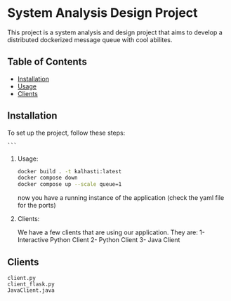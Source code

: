 # System Analysis Design Project

This project is a system analysis and design project that aims to develop a distributed dockerized message queue with cool abilites.

## Table of Contents
- [Installation](#installation)
- [Usage](#usage)
- [Clients](#clients)

## Installation

To set up the project, follow these steps:


    ```
1. Usage:

   ```bash
   docker build . -t kalhasti:latest
   docker compose down
   docker compose up --scale queue=1
   ```
   now you have a running instance of the application (check the yaml file for the ports)

2. Clients:

   We have a few clients that are using our application. They are:
    1- Interactive Python Client
    2- Python Client
    3- Java Client

## Clients
    client.py
    client_flask.py
    JavaClient.java
 
